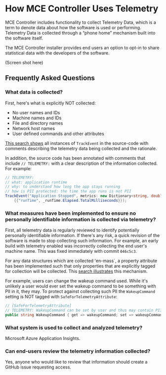 # How MCE Controller Uses Telemetry

MCE Controller includes functionality to collect Telemetry Data, which is a term to denote data about how the software is used or performing. Telemetry Data is collected through a “phone home” mechanism built into the software itself. 

The MCE Controller installer provides end users an option to opt-in to share statistical data with the developers of the software.

(Screen shot here)

## Frequently Asked Questions

### What data is collected?

First, here's what is explicitly NOT collected:

* No user names and IDs
* Machine names and IDs
* File and directory names
* Network host names
* User defined commands and other attributes

[This search shows](https://github.com/tig/mcec/search?q=TrackEvent&unscoped_q=TrackEvent) all instances of `TrackEvent` in the source-code with comments describing the telemetry data being collected and the rationale.

In addition, the source code has been annotated with comments that include `// TELEMETRY:` with a clear description of the information collected. For example:

```csharp
// TELEMETRY: 
// what: application runtime
// why: to understand how long the app stays running
// how is PII protected: the time the app runs is not PII
TrackEvent("Application Stopped", metrics: new Dictionary<string, double>
    {{"runTime", _runTime.Elapsed.TotalMilliseconds}});
```

### What measures have been implemented to ensure no personally identifiable information is collected via telemetry?

First, all telemetry data is regularly reviewed to identify potentially personally identifiable information. If there's any risk, a quick revision of the software is made to stop collecting such information. For example, an early build with telemetry enabled was incorrectly collecting the end user's machine name. This was fixed immediately with commit `046c5c3`.

For any data structures which are collected 'en-mass`, a property attribute has been implemented such that only properties that are explicitly tagged for collection will be collected. This [search illustrates](https://github.com/tig/mcec/search?q=SafeForTelemetryAttribute&unscoped_q=SafeForTelemetryAttribute) this mechanism.

For example, users can change the wakeup command used. While it's unlikely a user would ever set the wakeup command to be something with PII in it, they may. To protect against collecting such PII the `WakeupCommand` setting is NOT tagged with `SafeForTelemetryAttribute`:

```csharp
// [SafeForTelemetryAttribute] 
// TELEMETRY: WakeupCommand can be set by user and thus may contain PII, so it is not collected
public string WakeupCommand { get => wakeupCommand; set => wakeupCommand = value; }
```

### What system is used to collect and analyzed telemetry?

Microsoft Azure Application Insights.

### Can end-users review the telemetry information collected?

Yes, anyone who would like to review that information should create a GitHub issue requesting access. 